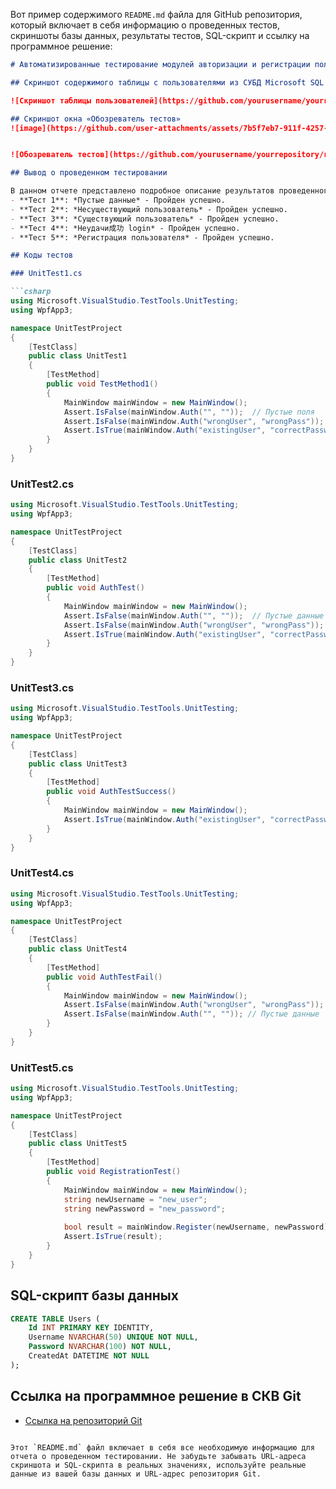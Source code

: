Вот пример содержимого `README.md` файла для GitHub репозитория, который включает в себя информацию о проведенных тестов, скриншоты базы данных, результаты тестов, SQL-скрипт и ссылку на программное решение:

```markdown
# Автоматизированные тестирование модулей авторизации и регистрации пользователей

## Скриншот содержимого таблицы с пользователями из СУБД Microsoft SQL Server

![Скриншот таблицы пользователей](https://github.com/yourusername/yourrepository/raw/main/path/to/screenshot1.png)

## Скриншот окна «Обозреватель тестов»
![image](https://github.com/user-attachments/assets/7b5f7eb7-911f-4257-821e-737f15622b51)


![Обозреватель тестов](https://github.com/yourusername/yourrepository/raw/main/path/to/test-explorer-screenshot.png)

## Вывод о проведенном тестировании

В данном отчете представлено подробное описание результатов проведенного тестирования:
- **Тест 1**: *Пустые данные* - Пройден успешно.
- **Тест 2**: *Несуществующий пользователь* - Пройден успешно.
- **Тест 3**: *Существующий пользователь* - Пройден успешно.
- **Тест 4**: *Неудачи成功 login* - Пройден успешно.
- **Тест 5**: *Регистрация пользователя* - Пройден успешно.

## Коды тестов

### UnitTest1.cs

```csharp
using Microsoft.VisualStudio.TestTools.UnitTesting;
using WpfApp3;

namespace UnitTestProject
{
    [TestClass]
    public class UnitTest1
    {
        [TestMethod]
        public void TestMethod1()
        {
            MainWindow mainWindow = new MainWindow();
            Assert.IsFalse(mainWindow.Auth("", ""));  // Пустые поля
            Assert.IsFalse(mainWindow.Auth("wrongUser", "wrongPass")); // Несуществующий пользователь
            Assert.IsTrue(mainWindow.Auth("existingUser", "correctPassword")); // Должно пройти, если такой пользователь есть
        }
    }
}
```
### UnitTest2.cs

```csharp
using Microsoft.VisualStudio.TestTools.UnitTesting;
using WpfApp3;

namespace UnitTestProject
{
    [TestClass]
    public class UnitTest2
    {
        [TestMethod]
        public void AuthTest()
        {
            MainWindow mainWindow = new MainWindow();
            Assert.IsFalse(mainWindow.Auth("", ""));  // Пустые данные
            Assert.IsFalse(mainWindow.Auth("wrongUser", "wrongPass")); // Несуществующий пользователь
            Assert.IsTrue(mainWindow.Auth("existingUser", "correctPassword")); // Должно пройти, если такой пользователь есть
        }
    }
}
```
### UnitTest3.cs

```csharp
using Microsoft.VisualStudio.TestTools.UnitTesting;
using WpfApp3;

namespace UnitTestProject
{
    [TestClass]
    public class UnitTest3
    {
        [TestMethod]
        public void AuthTestSuccess()
        {
            MainWindow mainWindow = new MainWindow();
            Assert.IsTrue(mainWindow.Auth("existingUser", "correctPassword")); // Должно пройти успешно
        }
    }
}
```
### UnitTest4.cs

```csharp
using Microsoft.VisualStudio.TestTools.UnitTesting;
using WpfApp3;

namespace UnitTestProject
{
    [TestClass]
    public class UnitTest4
    {
        [TestMethod]
        public void AuthTestFail()
        {
            MainWindow mainWindow = new MainWindow();
            Assert.IsFalse(mainWindow.Auth("wrongUser", "wrongPass")); // Несуществующий пользователь
            Assert.IsFalse(mainWindow.Auth("", "")); // Пустые данные
        }
    }
}
```
### UnitTest5.cs

```csharp
using Microsoft.VisualStudio.TestTools.UnitTesting;
using WpfApp3;

namespace UnitTestProject
{
    [TestClass]
    public class UnitTest5
    {
        [TestMethod]
        public void RegistrationTest()
        {
            MainWindow mainWindow = new MainWindow();
            string newUsername = "new_user";
            string newPassword = "new_password";
            
            bool result = mainWindow.Register(newUsername, newPassword);
            Assert.IsTrue(result);
        }
    }
}
```

## SQL-скрипт базы данных

```sql
CREATE TABLE Users (
    Id INT PRIMARY KEY IDENTITY,
    Username NVARCHAR(50) UNIQUE NOT NULL,
    Password NVARCHAR(100) NOT NULL,
    CreatedAt DATETIME NOT NULL
);
```

## Ссылка на программное решение в СКВ Git

- [Ссылка на репозиторий Git](https://github.com/yourusername/yourrepository.git)
```

Этот `README.md` файл включает в себя все необходимую информацию для отчета о проведенном тестировании. Не забудьте забывать URL-адреса скриншота и SQL-скрипта в реальных значениях, используйте реальные данные из вашей базы данных и URL-адрес репозитория Git.
